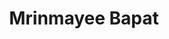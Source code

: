 ---
layout: member
title: "Mrinmayee Bapat"
category: member
position: Postdoctoral Fellow
nickname: Mrinmayee
handle: 
email: 
twitter: 
github: 
scholar: 
image: /assets/images/team/new.jpg
cv: 
alum: false
---